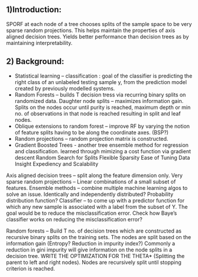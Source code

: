 ## 1)Introduction:
SPORF at each node of a tree chooses splits of the sample space to be very sparse random projections. This helps maintain the properties of axis aligned decision trees.
Yields better performance than decision trees as by maintaining interpretability.
## 2)	Background: 
- Statistical learning – classification : goal of the classifier is predicting the right class of an unlabeled testing sample y, from the prediction model created by previously modelled systems.
- Random Forests – builds T decision tress via recurring binary splits on randomized data. Daughter node splits – maximizes information gain. Splits on the nodes occur until purity is reached, maximum depth or min no. of observations in that node is reached resulting in split and leaf nodes.
- Oblique extensions to random forest – improve RF by varying the notion of feature splits having to be along the coordinate axes. (BSP?) 
- Random projections – random projection matrix is constructed.
- Gradient Boosted Trees - another tree ensemble method  for regression and classification. learned through mimizing a cost function via gradient descent
 Random Search for Splits 
 Flexible Sparsity 
 Ease of Tuning 
 Data Insight 
 Expediency and Scalability

Axis aligned decision trees – split along the feature dimension only.
Very sparse random projections – Linear combinations of a small subset of features.
Ensemble methods – combine multiple machine learning algos to solve an issue.
Identically and independently distributed? Probability distribution function?
Classifier – to come up with a predictor function for which any new sample is associated with a label from the subset of Y.
The goal would be to reduce the misclassification error.
Check how Baye’s classifier works on reducing the misclassification error?

Random forests – Build T no. of decision trees which are constructed as recursive binary splits on the training sets. The nodes are split based on the information gain (Entropy? Reduction in impurity index?)
Commonly a reduction in gini impurity will give information on the node splits in a decision tree.
WRITE THE OPTIMIZATION FOR THE THETA* (Splitting the parent to left and right nodes).
Nodes are recursively split until stopping criterion is reached.
